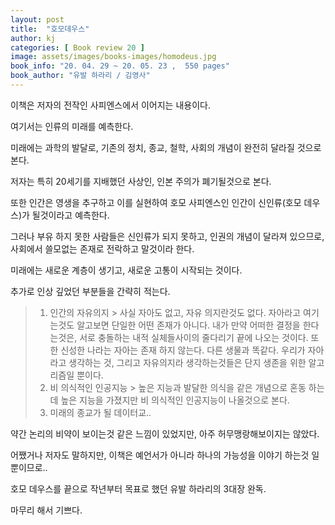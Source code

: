 ```yaml
---
layout: post
title:  "호모데우스"
author: kj
categories: [ Book review 20 ]
image: assets/images/books-images/homodeus.jpg
book_info: "20. 04. 29 ~ 20. 05. 23 ,  550 pages"
book_author: "유발 하라리 / 김영사"
---
```

이책은 저자의 전작인 사피엔스에서 이어지는 내용이다.

여기서는 인류의 미래를 예측한다.

미래에는 과학의 발달로, 기존의 정치, 종교, 철학, 사회의 개념이 완전히 달라질 것으로 본다.

저자는 특히 20세기를 지배했던 사상인, 인본 주의가 폐기될것으로 본다. 

또한 인간은 영생을 추구하고 이를 실현하여 호모 사피엔스인 인간이 신인류(호모 데우스)가 될것이라고 예측한다.

그러나 부유 하지 못한 사람들은 신인류가 되지 못하고, 인권의 개념이 달라져 있으므로, 사회에서 쓸모없는 존재로 전락하고 말것이라 한다.

미래에는 새로운 계층이 생기고, 새로운 고통이 시작되는 것이다.


추가로 인상 깊었던 부분들을 간략히 적는다.

> 1. 인간의 자유의지 
     > 사실 자아도 없고, 자유 의지란것도 없다. 자아라고 여기는것도 알고보면 단일한 어떤 존재가 아니다. 내가 만약 어떠한 결정을 한다는것은, 서로 충돌하는 내적 실체들사이의 줄다리기 끝에 나오는 것이다. 또한 신성한 나라는 자아는 존재 하지 않는다. 다른 생물과 똑같다. 우리가 자아라고 생각하는 것, 그리고 자유의지라 생각하는것들은 단지 생존을 위한 알고리즘일 뿐이다.
> 2. 비 의식적인 인공지능 
     > 높은 지능과 발달한 의식을 같은 개념으로 혼동 하는데 높은 지능을 가졌지만 비 의식적인 인공지능이 나올것으로 본다.
> 3. 미래의 종교가 될 데이터교..

약간 논리의 비약이 보이는것 같은 느낌이 있었지만, 아주 허무맹랑해보이지는 않았다.

어쨌거나 저자도 말하지만, 이책은 예언서가 아니라 하나의 가능성을 이야기 하는것 일뿐이므로..


호모 데우스를 끝으로 작년부터 목표로 했던 유발 하라리의 3대장 완독.

마무리 해서 기쁘다.


